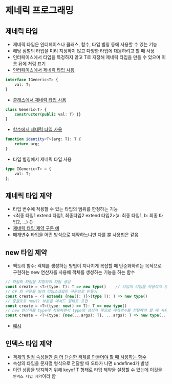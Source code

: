 # 제네릭 프로그래밍

## 제네릭 타입

-   제네릭 타입은 인터페이스나 클래스, 함수, 타입 별칭 등에 사용할 수 있는 기능
-   해당 심벌의 타입을 미리 지정하지 않고 다양한 타입에 대응하려고 할 때 사용
-   인터페이스에서 타입을 특정하지 않고 T로 지정해 제네릭 타입을 만들 수 있으며 이름 뒤에 <T>처럼 표기
-   [인터페이스에서 제네릭 타입 사용](./src/IValuable.ts)

```ts
interface IGeneric<T> {
    val: T;
}
```

-   [클래스에서 제네릭 타입 사용](./src/Valuable.ts)

```ts
class Generic<T> {
    constructor(public val: T) {}
}
```

-   [함수에서 제네릭 타입 사용](./src/printValue.ts)

```ts
function identity<T>(arg: T): T {
    return arg;
}
```

-   타입 별칭에서 제네릭 타입 사용

```ts
type IGeneric<T> = {
    val: T;
};
```

## 제네릭 타입 제약

-   타입 변수에 적용할 수 있는 타입의 범위를 한정하는 기능
-   <최종 타입1 extend 타입1, 최종타입2 extend 타입2>(a: 최종 타입1, b: 최종 타입2, ...) {}
-   [제네릭 타입 제약 구문 예](./src/printValueT.ts)
-   매개변수 타입을 어떤 방식으로 제약하느냐만 다를 뿐 사용법은 같음

## new 타입 제약

-   팩토리 함수: 객체를 생성하는 방법이 지나치게 복잡할 때 단순화하려는 목적으로 구현하는 new 연산자를 사용해 객체를 생성하는 기능을 하는 함수

```ts
// 타입의 타입을 지정하여 타입 생성
const create = <T>(type: T): T => new type()    // 타입의 타입을 허용하지 않아서 오류 발생
// C# 의 구문을 빌려 타입스크립트 구문으로 만들기
const create = <T extends {new(): T}>(type T): T => new type()
// 중괄호로 new() 부분을 메서드 형태로 표현
const create = <T>(type: new() => T): T => new type()
// new 연산자를 type에 적용하면서 type의 생성자 쪽으로 매개변수를 전달해야 할 때 사용
const create = <T>(type: {new(...args): T}, ...args): T => new type(...args)
```

-   [예시](./src/create.ts)

## 인덱스 타입 제약

-   [객체의 일정 속성들만 좀 더 단순한 객체를 만들어야 할 때 사용하는 함수](./src/pick.ts)
-   속성의 타입을 문자열 형식으로 전달할 때 오타가 나면 undefined가 발생
-   이런 상황을 방지하기 위해 keyof T 형태로 타입 제약을 설정할 수 있는데 이것을 `인덱스 타입 제약`이라 함
